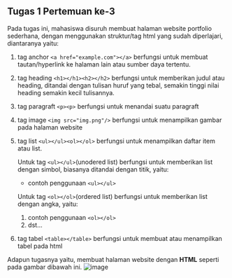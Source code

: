 ## Tugas 1 Pertemuan ke-3

Pada tugas ini, mahasiswa disuruh membuat halaman website portfolio sederhana, dengan menggunakan struktur/tag html yang sudah diperlajari, diantaranya yaitu:
1. tag anchor `<a href="example.com"></a>` berfungsi untuk membuat tautan/hyperlink ke halaman lain atau sumber daya tertentu.
2. tag heading `<h1></h1><h2></h2>` berfungsi untuk memberikan judul atau heading, ditandai dengan tulisan huruf yang tebal, semakin tinggi nilai heading semakin kecil tulisannya.
3. tag paragraft `<p><p>` berfungsi untuk menandai suatu paragraft
4. tag image `<img src="img.png"/>` berfungsi untuk menampilkan gambar pada halaman website
5. tag list `<ul></ul><ol></ol>` berfungsi untuk menampilkan daftar item atau list.

   Untuk tag `<ul></ul>`(unodered list) berfungsi untuk memberikan list dengan simbol, biasanya ditandai dengan titik, yaitu:
   - contoh penggunaan `<ul></ul>`
     
   Untuk tag `<ol></ol>`(ordered list) berfungsi untuk memberikan list dengan angka, yaitu:
   1. contoh penggunaan `<ol></ol>`
   2. dst...
6. tag tabel `<table></table>` berfungsi untuk membuat atau menampilkan tabel pada html

 Adapun tugasnya yaitu, membuat halaman website dengan **HTML** seperti pada gambar dibawah ini.
![image](https://github.com/user-attachments/assets/1b8d538b-d2f8-4dbe-9c85-46af5eb94338)
